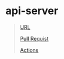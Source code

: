 # api-server

> [URL](https://api-server-aaog.onrender.com/)
> 
> [Pull Requist](https://github.com/ehabsalhi/api-server/pull/4)
> 
> [Actions](https://github.com/ehabsalhi/api-server/actions)
